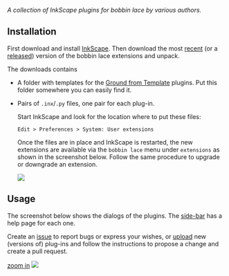 _A collection of InkScape plugins for bobbin lace by various authors._

## Installation

First download and install [InkScape].
Then download the most [recent] (or a [released]) version of the bobbin lace extensions and unpack.

The downloads contains
* A folder with templates for the [Ground from Template](Ground-from-Template) plugins. Put this folder somewhere you can easily find it.
* Pairs of  `.inx`/`.py` files, one pair for each plug-in.

  Start InkScape and look for the location where to put these files:

      Edit > Preferences > System: User extensions

  Once the files are in place and InkScape is restarted, the new extensions are available via the `bobbin lace` menu under `extensions` as  shown in the screenshot below. Follow the same procedure to upgrade or downgrade an extension.

  ![](https://raw.githubusercontent.com/wiki/d-bl/inkscape-bobbinlace/home-images/menu.png)

## Usage

The screenshot below shows the dialogs of the plugins. The [side-bar](#wiki-rightbar) has a help page for each one.

Create an [issue] to report bugs or express your wishes, or [upload] new (versions of) plug-ins and follow the instructions to propose a change and create a pull request.

[zoom in](https://raw.githubusercontent.com/wiki/d-bl/inkscape-bobbinlace/home-images/dialogs.png)
![](https://raw.githubusercontent.com/wiki/d-bl/inkscape-bobbinlace/home-images/dialogs.png)

[InkScape]: https://inkscape.org
[released]: https://github.com/d-bl/inkscape-bobbinlace/releases
[recent]: https://github.com/d-bl/inkscape-bobbinlace/archive/master.zip
[issue]: https://github.com/d-bl/inkscape-bobbinlace/issues
[tesselace.com]: https://tesselace.com/tools/inkscape-extension/
[GroundForge]: https://d-bl.github.io/GroundForge
[predecessor]: https://d-bl.github.io/
[upload]: https://github.com/d-bl/inkscape-bobbinlace